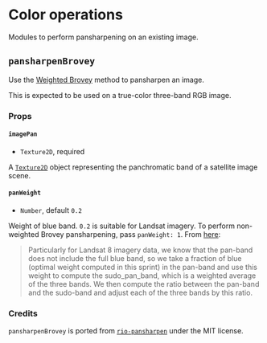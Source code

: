 # Color operations

Modules to perform pansharpening on an existing image.

## `pansharpenBrovey`

Use the [Weighted Brovey][weighted-brovey] method to pansharpen an image.

This is expected to be used on a true-color three-band RGB image.

### Props

#### `imagePan`

- `Texture2D`, required

A [`Texture2D`][texture2d] object representing the panchromatic band of a
satellite image scene.

#### `panWeight`

- `Number`, default `0.2`

Weight of blue band. `0.2` is suitable for Landsat imagery. To perform
non-weighted Brovey pansharpening, pass `panWeight: 1`. From
[here][weighted-brovey]:

> Particularly for Landsat 8 imagery data, we know that the pan-band does not
> include the full blue band, so we take a fraction of blue (optimal weight
> computed in this sprint) in the pan-band and use this weight to compute the
> sudo_pan_band, which is a weighted average of the three bands. We then compute
> the ratio between the pan-band and the sudo-band and adjust each of the three
> bands by this ratio.

### Credits

`pansharpenBrovey` is ported from [`rio-pansharpen`][rio-pansharpen] under the
MIT license.

[rio-pansharpen]: https://github.com/mapbox/rio-pansharpen
[weighted-brovey]: https://github.com/mapbox/rio-pansharpen/blob/master/docs/pansharpening_methods.rst#weighted-brovey
[texture2d]: https://luma.gl/docs/api-reference/webgl/texture-2d
